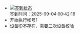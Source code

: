 - [![签到状态](https://github.com/womade/Cloud189-Actions/actions/workflows/main.yml/badge.svg?branch=main)](https://github.com/womade/Cloud189-Actions/actions/workflows/main.yml) <br> 签到时间：2025-09-04 00:42:18
- 开始执行帐号1
- 设备ID不存在，需要二次设备校验
